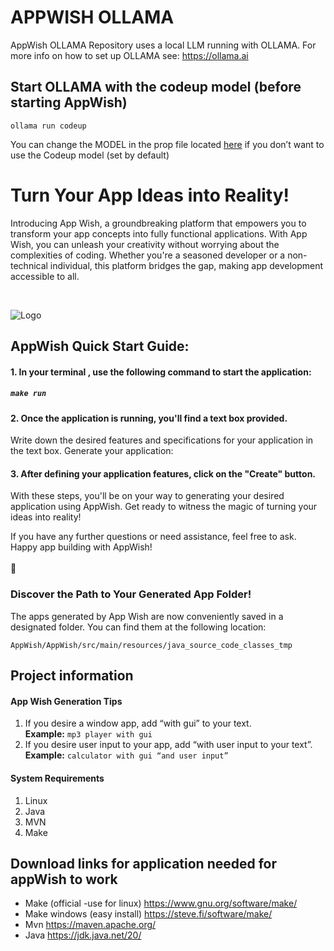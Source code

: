 # APPWISH OLLAMA
AppWish OLLAMA Repository uses a local LLM running with OLLAMA. 
For more info on how to set up OLLAMA see: https://ollama.ai

## Start OLLAMA with the codeup model (before starting AppWish)
```ollama run codeup```


You can change the MODEL in the prop file located [here](https://github.com/pwgit-create/APPWISH_OLLMA/blob/master/AppWish/AppWish/src/main/resources/ollama_model.props) if you don’t want to use the Codeup model (set by default)

# Turn Your App Ideas into Reality!

Introducing App Wish, a groundbreaking platform that empowers you to transform your app concepts into fully functional applications. 
With App Wish, you can unleash your creativity without worrying about the complexities of coding. Whether you're a seasoned developer or a non-technical individual, this platform bridges the gap, making app development accessible to all.

<br/>


![Logo](https://github.com/pwgit-create/APPWISH_OLLMA/blob/master/AppWish/AppWish/src/main/resources/shooting_star.png?raw=true)

## AppWish Quick Start Guide:


#### 1. In your terminal , use the following command to start the application:
##### ```make run``` 



#### 2. Once the application is running, you'll find a text box provided.
Write down the desired features and specifications for your application in the text box.
Generate your application:

#### 3. After defining your application features, click on the "Create" button.
With these steps, you'll be on your way to generating your desired application using AppWish. Get ready to witness the magic of turning your ideas into reality!

If you have any further questions or need assistance, feel free to ask. Happy app building with AppWish!
<br/><br/>:penguin:


### Discover the Path to Your Generated App Folder!
The apps generated by App Wish are now conveniently saved in a designated folder. You can find them at the following location: 

```AppWish/AppWish/src/main/resources/java_source_code_classes_tmp```


## Project information

#### App Wish Generation Tips
1.	If you desire a window app, add “with gui” to your text. \
      <b>Example:</b>  ```mp3 player with gui```
2.	If you desire user input to your app, add “with user input to your text”. \
      <b>Example:</b>  ```calculator with gui “and user input”```


#### System Requirements
1. Linux
2. Java
3. MVN
4. Make






## Download links for application needed for appWish to work
* Make (official -use for linux) https://www.gnu.org/software/make/
* Make windows (easy install) https://steve.fi/software/make/ 
* Mvn https://maven.apache.org/
* Java https://jdk.java.net/20/


